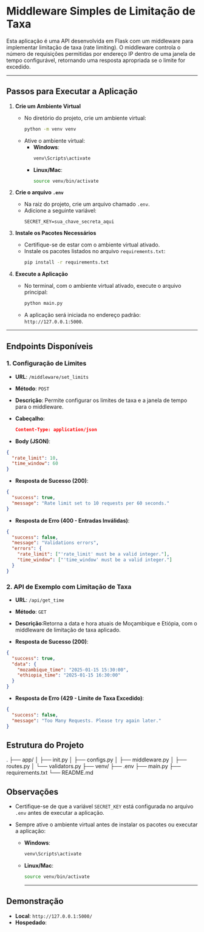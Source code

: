 # Middleware Simples de Limitação de Taxa

Esta aplicação é uma API desenvolvida em Flask com um middleware para implementar limitação de taxa (rate limiting). O middleware controla o número de requisições permitidas por endereço IP dentro de uma janela de tempo configurável, retornando uma resposta apropriada se o limite for excedido.

---

## Passos para Executar a Aplicação

1. **Crie um Ambiente Virtual**

   - No diretório do projeto, crie um ambiente virtual:
     ```bash
     python -m venv venv
     ```
   - Ative o ambiente virtual:
     - **Windows**:
       ```bash
       venv\Scripts\activate
       ```
     - **Linux/Mac**:
       ```bash
       source venv/bin/activate
       ```

2. **Crie o arquivo `.env`**

   - Na raiz do projeto, crie um arquivo chamado `.env`.
   - Adicione a seguinte variável:
     ```env
     SECRET_KEY=sua_chave_secreta_aqui
     ```

3. **Instale os Pacotes Necessários**

   - Certifique-se de estar com o ambiente virtual ativado.
   - Instale os pacotes listados no arquivo `requirements.txt`:
     ```bash
     pip install -r requirements.txt
     ```

4. **Execute a Aplicação**

   - No terminal, com o ambiente virtual ativado, execute o arquivo principal:
     ```bash
     python main.py
     ```
   - A aplicação será iniciada no endereço padrão: `http://127.0.0.1:5000`.

---

## Endpoints Disponíveis

### 1. **Configuração de Limites**

- **URL**: `/middleware/set_limits`
- **Método**: `POST`
- **Descrição**: Permite configurar os limites de taxa e a janela de tempo para o middleware.
- **Cabeçalho**:

  ```json
  Content-Type: application/json
  ```

- **Body (JSON)**:

```json
{
  "rate_limit": 10,
  "time_window": 60
}
```

- **Resposta de Sucesso (200)**:

```json
{
  "success": true,
  "message": "Rate limit set to 10 requests per 60 seconds."
}
```

- **Resposta de Erro (400 - Entradas Inválidas)**:

```json
{
  "success": false,
  "message": "Validations errors",
  "errors": {
    "rate_limit": ["'rate_limit' must be a valid integer."],
    "time_window": ["'time_window' must be a valid integer."]
  }
}
```

### 2. **API de Exemplo com Limitação de Taxa**

- **URL**: `/api/get_time`
- **Método**: `GET`
- **Descrição**:Retorna a data e hora atuais de Moçambique e Etiópia, com o middleware de limitação de taxa aplicado.

- **Resposta de Sucesso (200)**:

```json
{
  "success": true,
  "data": {
    "mozambique_time": "2025-01-15 15:30:00",
    "ethiopia_time": "2025-01-15 16:30:00"
  }
}
```

- **Resposta de Erro (429 - Limite de Taxa Excedido)**:

```json
{
  "success": false,
  "message": "Too Many Requests. Please try again later."
}
```

## Estrutura do Projeto

. ├── app/
│ ├── init.py
│ ├── configs.py
│ ├── middleware.py
│ ├── routes.py
│ └── validators.py
├── venv/
├── .env
├── main.py
├── requirements.txt
└── README.md

## Observações

- Certifique-se de que a variável `SECRET_KEY` está configurada no arquivo `.env` antes de executar a aplicação.
- Sempre ative o ambiente virtual antes de instalar os pacotes ou executar a aplicação:

  - **Windows**:
    ```bash
    venv\Scripts\activate
    ```
  - **Linux/Mac**:

    ```bash
    source venv/bin/activate
    ```

    ***

## Demonstração

- **Local**: `http://127.0.0.1:5000/`
- **Hospedado**: 

